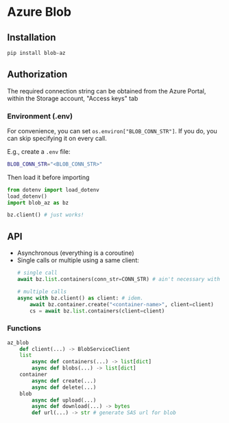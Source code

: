 # Azure Blob

## Installation

```bash
pip install blob-az
```

## Authorization

The required connection string can be obtained from the Azure Portal, within the Storage account, "Access keys" tab

### Environment (.env)

For convenience, you can set `os.environ["BLOB_CONN_STR"]`. If you do, you can skip specifying it on every call.

E.g., create a `.env` file:

```bash
BLOB_CONN_STR="<BLOB_CONN_STR>"
```

Then load it before importing

```python
from dotenv import load_dotenv
load_dotenv()
import blob_az as bz

bz.client() # just works!
```

## API

- Asynchronous (everything is a coroutine)
- Single calls or multiple using a same client:
  ```python
  # single call
  await bz.list.containers(conn_str=CONN_STR) # ain't necessary with a .env file

  # multiple calls
  async with bz.client() as client: # idem.
      await bz.container.create("<container-name>", client=client)
      cs = await bz.list.containers(client=client)
  ```

### Functions

```python
az_blob
    def client(...) -> BlobServiceClient
    list
        async def containers(...) -> list[dict]
        async def blobs(...) -> list[dict]
    container
        async def create(...)
        async def delete(...)
    blob
        async def upload(...)
        async def download(...) -> bytes
        def url(...) -> str # generate SAS url for blob
```